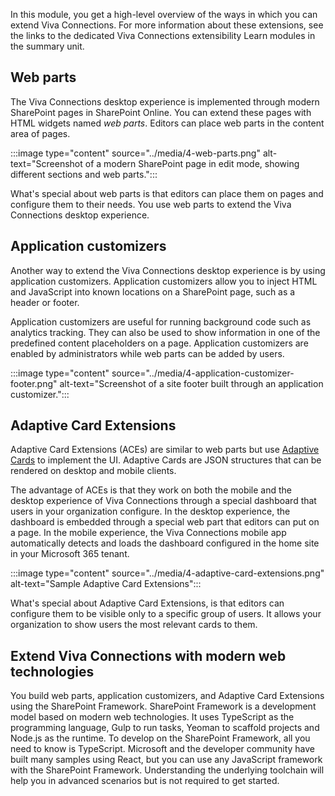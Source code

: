 In this module, you get a high-level overview of the ways in which you can extend Viva Connections. For more information about these extensions, see the links to the dedicated Viva Connections extensibility Learn modules in the summary unit.

## Web parts

The Viva Connections desktop experience is implemented through modern SharePoint pages in SharePoint Online. You can extend these pages with HTML widgets named *web parts*. Editors can place web parts in the content area of pages.

:::image type="content" source="../media/4-web-parts.png" alt-text="Screenshot of a modern SharePoint page in edit mode, showing different sections and web parts.":::

What's special about web parts is that editors can place them on pages and configure them to their needs. You use web parts to extend the Viva Connections desktop experience.

## Application customizers

Another way to extend the Viva Connections desktop experience is by using application customizers. Application customizers allow you to inject HTML and JavaScript into known locations on a SharePoint page, such as a header or footer. 

Application customizers are useful for running background code such as analytics tracking. They can also be used to show information in one of the predefined content placeholders on a page. Application customizers are enabled by administrators while web parts can be added by users. 

:::image type="content" source="../media/4-application-customizer-footer.png" alt-text="Screenshot of a site footer built through an application customizer.":::

## Adaptive Card Extensions

Adaptive Card Extensions (ACEs) are similar to web parts but use [Adaptive Cards](https://adaptivecards.io) to implement the UI. Adaptive Cards are JSON structures that can be rendered on desktop and mobile clients.

The advantage of ACEs is that they work on both the mobile and the desktop experience of Viva Connections through a special dashboard that users in your organization configure. In the desktop experience, the dashboard is embedded through a special web part that editors can put on a page. In the mobile experience, the Viva Connections mobile app automatically detects and loads the dashboard configured in the home site in your Microsoft 365 tenant.

:::image type="content" source="../media/4-adaptive-card-extensions.png" alt-text="Sample Adaptive Card Extensions":::

What's special about Adaptive Card Extensions, is that editors can configure them to be visible only to a specific group of users. It allows your organization to show users the most relevant cards to them.

## Extend Viva Connections with modern web technologies

You build web parts, application customizers, and Adaptive Card Extensions using the SharePoint Framework. SharePoint Framework is a development model based on modern web technologies. It uses TypeScript as the programming language, Gulp to run tasks, Yeoman to scaffold projects and Node.js as the runtime. To develop on the SharePoint Framework, all you need to know is TypeScript. Microsoft and the developer community have built many samples using React, but you can use any JavaScript framework with the SharePoint Framework. Understanding the underlying toolchain will help you in advanced scenarios but is not required to get started.
